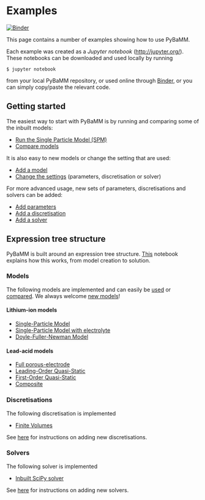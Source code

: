 # Examples

[![Binder](https://mybinder.org/badge_logo.svg)](https://mybinder.org/v2/gh/pybamm-team/PyBaMM/master)

This page contains a number of examples showing how to use PyBaMM.

Each example was created as a _Jupyter notebook_ (http://jupyter.org/).
These notebooks can be downloaded and used locally by running
```
$ jupyter notebook
```
from your local PyBaMM repository, or used online through [Binder](https://mybinder.org/v2/gh/pybamm-team/PyBaMM/master), or you can simply copy/paste the relevant code.

## Getting started

The easiest way to start with PyBaMM is by running and comparing some of the inbuilt models:
- [Run the Single Particle Model (SPM)](./models/SPM.ipynb)
- [Compare models](./compare-models.ipynb)

It is also easy to new models or change the setting that are used:
- [Add a model](./add-model.ipynb)
- [Change the settings](./change-settings.ipynb) (parameters, discretisation or solver)

For more advanced usage, new sets of parameters, discretisations and solvers can be added:
- [Add parameters](./add-parameters.ipynb)
- [Add a discretisation](./add-discretisation.ipynb)
- [Add a solver](./add-solver.ipynb)

## Expression tree structure

PyBaMM is built around an expression tree structure. [This](expression-tree.ipynb)
notebook explains how this works, from model creation to solution.

### Models

The following models are implemented and can easily be [used](./run-model.ipynb) or [compared](./compare-models.ipynb). We always welcome [new models](./add-model.ipynb)!

#### Lithium-ion models

- [Single-Particle Model](./models/SPM.ipynb)
- [Single-Particle Model with electrolyte](./models/SPMe.ipynb)
- [Doyle-Fuller-Newman Model](./models/DFN.ipynb)

#### Lead-acid models

- [Full porous-electrode](./models/lead-acid-full.ipynb)
- [Leading-Order Quasi-Static](./models/lead-acid-LOQS.ipynb)
- [First-Order Quasi-Static](./models/lead-acid-FOQS.ipynb)
- [Composite](./models/lead-acid-composite.ipynb)

### Discretisations

The following discretisation is implemented
- [Finite Volumes](./discretisations/finite-volumes.ipynb)

See [here](./add-discretisation.ipynb) for instructions on adding new discretisations.

### Solvers

The following solver is implemented
- [Inbuilt SciPy solver](./solvers/scipy-integrate.ipynb)

See [here](./add-solver.ipynb) for instructions on adding new solvers.

